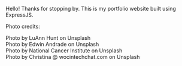 Hello! Thanks for stopping by. This is my portfolio website built using ExpressJS.

Photo credits:

Photo by LuAnn Hunt on Unsplash  
Photo by Edwin Andrade on Unsplash  
Photo by National Cancer Institute on Unsplash  
Photo by Christina @ wocintechchat.com on Unsplash
